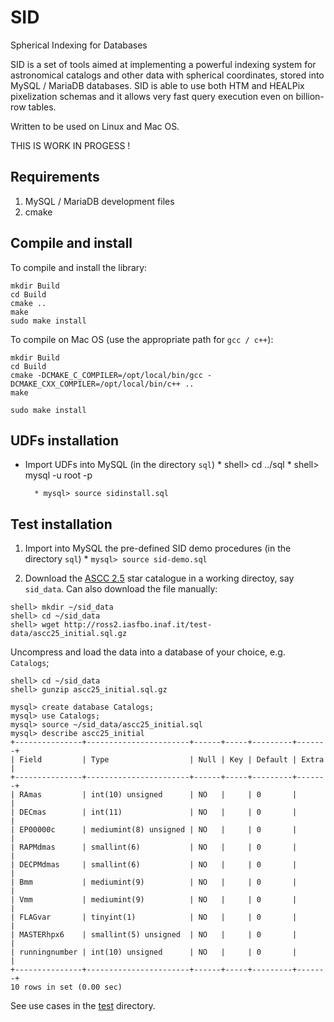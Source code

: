 # SID
Spherical Indexing for Databases

SID is a set of tools aimed at implementing a powerful indexing system for astronomical catalogs and other data with spherical coordinates, stored into MySQL / MariaDB databases. SID is able to use both HTM and HEALPix pixelization schemas and it allows very fast query execution even on billion-row tables. 

Written to be used on Linux and Mac OS.

THIS IS WORK IN PROGESS !


## Requirements

1. MySQL / MariaDB development files
2. cmake

## Compile and install

To compile and install the library:
```
mkdir Build
cd Build
cmake ..
make
sudo make install
```

To compile on Mac OS (use the appropriate path for `gcc / c++`):
```
mkdir Build
cd Build
cmake -DCMAKE_C_COMPILER=/opt/local/bin/gcc -DCMAKE_CXX_COMPILER=/opt/local/bin/c++ ..
make

sudo make install
```

## UDFs installation
* Import UDFs into MySQL (in the directory `sql`)
        * shell> cd ../sql
        * shell> mysql -u root -p

        * mysql> source sidinstall.sql


## Test installation
1. Import into MySQL the pre-defined SID demo procedures (in the directory `sql`)
        * `mysql> source sid-demo.sql`

2. Download the [ASCC 2.5](http://ross2.iasfbo.inaf.it/test-data/ascc25_initial.sql.gz) star catalogue in a working directoy, say `sid_data`. Can also download the file manually:
```
shell> mkdir ~/sid_data
shell> cd ~/sid_data
shell> wget http://ross2.iasfbo.inaf.it/test-data/ascc25_initial.sql.gz
```

Uncompress and load the data into a database of your choice, e.g. `Catalogs`;
```
shell> cd ~/sid_data
shell> gunzip ascc25_initial.sql.gz

mysql> create database Catalogs;
mysql> use Catalogs;
mysql> source ~/sid_data/ascc25_initial.sql
mysql> describe ascc25_initial
+---------------+-----------------------+------+-----+---------+-------+
| Field         | Type                  | Null | Key | Default | Extra |
+---------------+-----------------------+------+-----+---------+-------+
| RAmas         | int(10) unsigned      | NO   |     | 0       |       |
| DECmas        | int(11)               | NO   |     | 0       |       |
| EP00000c      | mediumint(8) unsigned | NO   |     | 0       |       |
| RAPMdmas      | smallint(6)           | NO   |     | 0       |       |
| DECPMdmas     | smallint(6)           | NO   |     | 0       |       |
| Bmm           | mediumint(9)          | NO   |     | 0       |       |
| Vmm           | mediumint(9)          | NO   |     | 0       |       |
| FLAGvar       | tinyint(1)            | NO   |     | 0       |       |
| MASTERhpx6    | smallint(5) unsigned  | NO   |     | 0       |       |
| runningnumber | int(10) unsigned      | NO   |     | 0       |       |
+---------------+-----------------------+------+-----+---------+-------+
10 rows in set (0.00 sec)

```

See use cases in the [test](https://github.com/lnicastro/SID/tree/master/test) directory.
